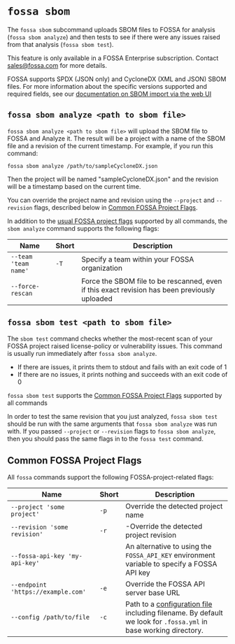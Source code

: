# `fossa sbom`

The `fossa sbom` subcommand uploads SBOM files to FOSSA for analysis (`fossa sbom analyze`) and then tests to see if there were any issues raised from that analysis (`fossa sbom test`).

This feature is only available in a FOSSA Enterprise subscription. Contact [sales@fossa.com](mailto:sales@fossa.com) for more details.

FOSSA supports SPDX (JSON only) and CycloneDX (XML and JSON) SBOM files. For more information about the specific versions supported and required fields, see our [documentation on SBOM import via the web UI](https://docs.fossa.com/docs/sbom-import)

## `fossa sbom analyze <path to sbom file>`

`fossa sbom analyze <path to sbom file>` will upload the SBOM file to FOSSA and Analyze it. The result will be a project with a name of the SBOM file and a revision of the current timestamp. For example, if you run this command:

```
fossa sbom analyze /path/to/sampleCycloneDX.json
```

Then the project will be named "sampleCycloneDX.json" and the revision will be a timestamp based on the current time.

You can override the project name and revision using the `--project` and `--revision` flags, described below in [Common FOSSA Project Flags](#common-fossa-project-flags).

In addition to the [usual FOSSA project flags](#common-fossa-project-flags) supported by all commands, the `sbom analyze` command supports the following flags:


| Name                                  | Short | Description                                                                         |
| ------------------------------------- | ----- | ----------------------------------------------------------------------------------- |
| `--team 'team name'` | `-T` | Specify a team within your FOSSA organization |
| `--force-rescan`  | | Force the SBOM file to be rescanned, even if this exact revision has been previously uploaded |

## `fossa sbom test <path to sbom file>`

The `sbom test` command checks whether the most-recent scan of your FOSSA project raised license-policy or vulnerability issues. This command is usually run immediately after `fossa sbom analyze`.

- If there are issues, it prints them to stdout and fails with an exit code of 1
- If there are no issues, it prints nothing and succeeds with an exit code of 0

`fossa sbom test` supports the [Common FOSSA Project Flags](./analyze.md#common-fossa-project-flags) supported by all commands

In order to test the same revision that you just analyzed, `fossa sbom test` should be run with the same arguments that `fossa sbom analyze` was run with. If you passed `--project` or `--revision` flags to `fossa sbom analyze`, then you should pass the same flags in to the `fossa test` command.

## Common FOSSA Project Flags

All `fossa` commands support the following FOSSA-project-related flags:

| Name                               | Short | Description                                                                                                                                            |
| ---------------------------------- | ----- | ------------------------------------------------------------------------------------------------------------------------------------------------------ |
| `--project 'some project'`         | `-p`  | Override the detected project name                                                                                                                     |
| `--revision 'some revision'`       | `-r`  | -Override the detected project revision                                                                                                                |
| `--fossa-api-key 'my-api-key'`     |       | An alternative to using the `FOSSA_API_KEY` environment variable to specify a FOSSA API key                                                            |
| `--endpoint 'https://example.com'` | `-e`  | Override the FOSSA API server base URL                                                                                                                 |
| `--config /path/to/file`           | `-c`  | Path to a [configuration file](../files/fossa-yml.md) including filename. By default we look for `.fossa.yml` in base working directory. |
